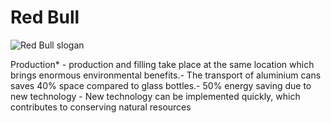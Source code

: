 # Red Bull

![Red Bull slogan](https://static-01.daraz.pk/p/6ff4287d57e718add9fd0b7b25e69cd2.jpg_200x200q80.jpg_.webp)

Production* - production and filling take place at the same location which brings enormous environmental benefits.- The transport of aluminium cans saves 40% space compared to glass bottles.- 50% energy saving due to new technology - New technology can be implemented quickly, which contributes to conserving natural resources





